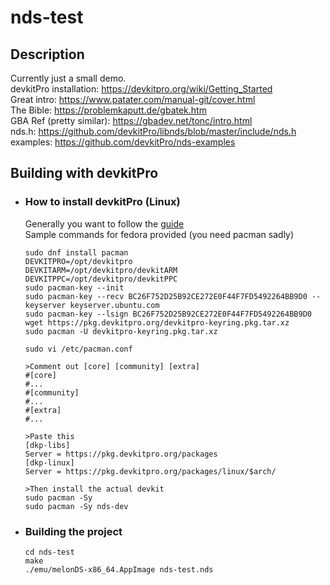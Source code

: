 # nds-test

## Description
Currently just a small demo. </br>
devkitPro installation: https://devkitpro.org/wiki/Getting_Started </br>
Great intro: https://www.patater.com/manual-git/cover.html </br>
The Bible: https://problemkaputt.de/gbatek.htm </br>
GBA Ref (pretty similar): https://gbadev.net/tonc/intro.html </br>
nds.h: https://github.com/devkitPro/libnds/blob/master/include/nds.h </br>
examples: https://github.com/devkitPro/nds-examples </br>

## Building with devkitPro

* ### How to install devkitPro (Linux)
    Generally you want to follow the [guide](https://devkitpro.org/wiki/Getting_Started) </br>
    Sample commands for fedora provided (you need pacman sadly)

    ```
    sudo dnf install pacman
    DEVKITPRO=/opt/devkitpro
    DEVKITARM=/opt/devkitpro/devkitARM
    DEVKITPPC=/opt/devkitpro/devkitPPC
    sudo pacman-key --init
    sudo pacman-key --recv BC26F752D25B92CE272E0F44F7FD5492264BB9D0 --keyserver keyserver.ubuntu.com
    sudo pacman-key --lsign BC26F752D25B92CE272E0F44F7FD5492264BB9D0
    wget https://pkg.devkitpro.org/devkitpro-keyring.pkg.tar.xz
    sudo pacman -U devkitpro-keyring.pkg.tar.xz
    
    sudo vi /etc/pacman.conf

    >Comment out [core] [community] [extra]
    #[core]
    #...
    #[community]
    #...
    #[extra]
    #...

    >Paste this
    [dkp-libs]
    Server = https://pkg.devkitpro.org/packages
    [dkp-linux]
    Server = https://pkg.devkitpro.org/packages/linux/$arch/

    >Then install the actual devkit
    sudo pacman -Sy
    sudo pacman -Sy nds-dev
    ```
* ### Building the project
    ```
    cd nds-test
    make
    ./emu/melonDS-x86_64.AppImage nds-test.nds
    ```

